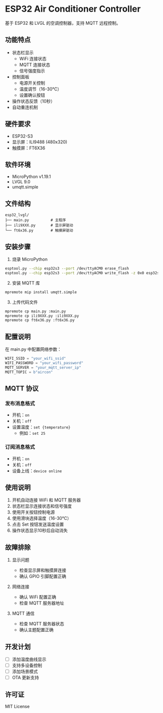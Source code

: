 # ESP32 Air Conditioner Controller

基于 ESP32 和 LVGL 的空调控制器，支持 MQTT 远程控制。

## 功能特点

- 状态栏显示
  - WiFi 连接状态
  - MQTT 连接状态
  - 信号强度指示
- 控制面板
  - 电源开关控制
  - 温度调节（16-30℃）
  - 设置确认按钮
- 操作状态反馈（10秒）
- 自动重连机制

## 硬件要求

- ESP32-S3
- 显示屏：ILI9488 (480x320)
- 触摸屏：FT6X36

## 软件环境

- MicroPython v1.19.1
- LVGL 9.0
- umqtt.simple

## 文件结构

```
esp32_lvgl/
├── main.py          # 主程序
├── ili9XXX.py       # 显示屏驱动
└── ft6x36.py        # 触摸屏驱动
```

## 安装步骤

1. 烧录 MicroPython
```bash
esptool.py --chip esp32s3 --port /dev/ttyACM0 erase_flash
esptool.py --chip esp32s3 --port /dev/ttyACM0 write_flash -z 0x0 esp32s3-20230426-v1.20.0.bin
```

2. 安装 MQTT 库
```bash
mpremote mip install umqtt.simple
```

3. 上传代码文件
```bash
mpremote cp main.py :main.py
mpremote cp ili9XXX.py :ili9XXX.py
mpremote cp ft6x36.py :ft6x36.py
```

## 配置说明

在 main.py 中配置网络参数：
```python
WIFI_SSID = "your_wifi_ssid"
WIFI_PASSWORD = "your_wifi_password"
MQTT_SERVER = "your_mqtt_server_ip"
MQTT_TOPIC = b"aircon"
```

## MQTT 协议

### 发布消息格式
- 开机：`on`
- 关机：`off`
- 设置温度：`set {temperature}`
  - 例如：`set 25`

### 订阅消息格式
- 开机：`on`
- 关机：`off`
- 设备上线：`device online`

## 使用说明

1. 开机自动连接 WiFi 和 MQTT 服务器
2. 状态栏显示连接状态和信号强度
3. 使用开关按钮控制电源
4. 使用滑块选择温度（16-30℃）
5. 点击 Set 按钮发送温度设置
6. 操作状态显示10秒后自动消失

## 故障排除

1. 显示问题
   - 检查显示屏和触摸屏连接
   - 确认 GPIO 引脚配置正确

2. 网络连接
   - 确认 WiFi 配置正确
   - 检查 MQTT 服务器地址

3. MQTT 通信
   - 检查 MQTT 服务器状态
   - 确认主题配置正确

## 开发计划

- [ ] 添加温度曲线显示
- [ ] 支持多设备控制
- [ ] 添加场景模式
- [ ] OTA 更新支持

## 许可证

MIT License 